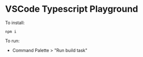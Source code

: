 # VSCode Typescript Playground

To install:

`npm i`

To run:

- Command Palette > "Run build task"
